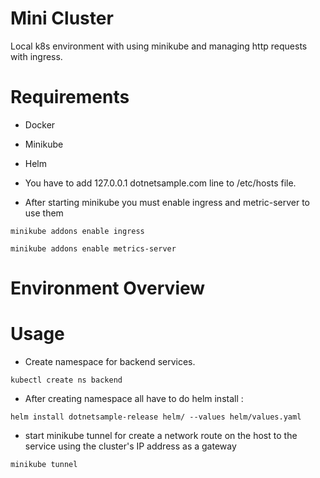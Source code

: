 
# Mini Cluster

Local k8s environment with using minikube and managing http requests with ingress.


# Requirements

- Docker

- Minikube

- Helm

- You have to add 127.0.0.1 dotnetsample.com line to /etc/hosts file.

- After starting minikube you must enable ingress and metric-server to use them 

```
minikube addons enable ingress

```
```
minikube addons enable metrics-server 
```
# Environment Overview

# Usage

- Create namespace for backend services. 
```
kubectl create ns backend
```

- After creating namespace all have to do helm install :

```
helm install dotnetsample-release helm/ --values helm/values.yaml 
```

- start minikube tunnel for create a network route on the host to the service using the cluster's IP address as a gateway

```
minikube tunnel 
```

